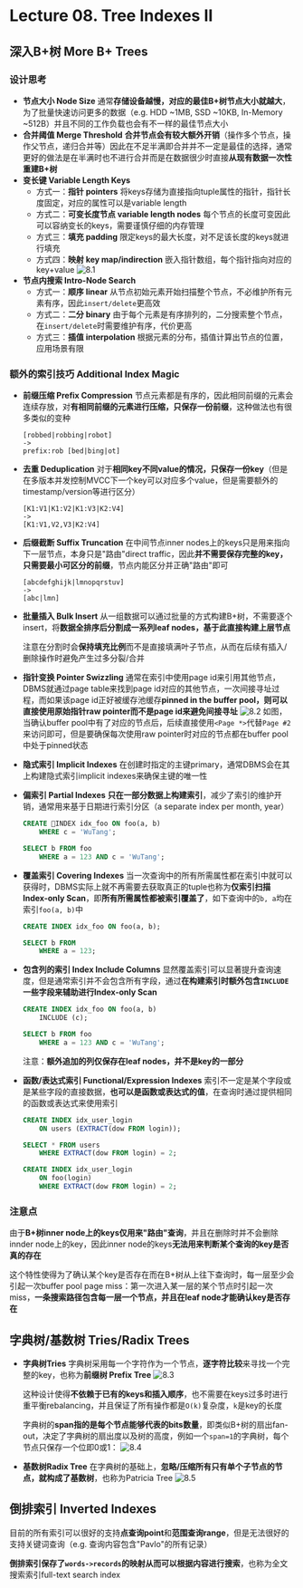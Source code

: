# Lecture 08. Tree Indexes II

## 深入B+树 More B+ Trees

### 设计思考

- **节点大小 Node Size**
  通常**存储设备越慢，对应的最佳B+树节点大小就越大**，为了批量快速访问更多的数据（e.g. HDD ~1MB, SSD ~10KB, In-Memory ~512B）并且不同的工作负载也会有不一样的最佳节点大小
- **合并阈值 Merge Threshold**
  **合并节点会有较大额外开销**（操作多个节点，操作父节点，递归合并等）因此在不足半满即合并并不一定是最佳的选择，通常更好的做法是在半满时也不进行合并而是在数据很少时直接**从现有数据一次性重建B+树**
- **变长键 Variable Length Keys**
  - 方式一：**指针 pointers**
    将keys存储为直接指向tuple属性的指针，指针长度固定，对应的属性可以是variable length
  - 方式二：**可变长度节点 variable length nodes**
    每个节点的长度可变因此可以容纳变长的keys，需要谨慎仔细的内存管理
  - 方式三：**填充 padding**
    限定keys的最大长度，对不足该长度的keys就进行填充
  - 方式四：**映射 key map/indirection**
    嵌入指针数组，每个指针指向对应的key+value
    ![8.1](images/8.1.png)
- **节点内搜索 Intro-Node Search**
  - 方式一：**顺序 linear**
    从节点初始元素开始扫描整个节点，不必维护所有元素有序，因此`insert/delete`更高效
  - 方式二：**二分 binary**
    由于每个元素是有序排列的，二分搜索整个节点，在`insert/delete`时需要维护有序，代价更高
  - 方式三：**插值 interpolation**
    根据元素的分布，插值计算出节点的位置，应用场景有限

### 额外的索引技巧 Additional Index Magic

- **前缀压缩 Prefix Compression**
  节点元素都是有序的，因此相同前缀的元素会连续存放，对**有相同前缀的元素进行压缩，只保存一份前缀**，这种做法也有很多类似的变种
  
    ```text
    [robbed|robbing|robot]
    ->
    prefix:rob [bed|bing|ot]
    ```

- **去重 Deduplication**
  对于**相同key不同value的情况，只保存一份key**（但是在多版本并发控制MVCC下一个key可以对应多个value，但是需要额外的timestamp/version等进行区分）

    ```text
    [K1:V1|K1:V2|K1:V3|K2:V4]
    ->
    [K1:V1,V2,V3|K2:V4]
    ```

- **后缀截断 Suffix Truncation**
  在中间节点inner nodes上的keys只是用来指向下一层节点，本身只是"路由"direct traffic，因此**并不需要保存完整的key，只需要最小可区分的前缀**，节点内能区分并正确"路由"即可

    ```text
    [abcdefghijk|lmnopqrstuv]
    ->
    [abc|lmn]
    ```

- **批量插入 Bulk Insert**
  从一组数据可以通过批量的方式构建B+树，不需要逐个insert，将**数据全排序后分割成一系列leaf nodes，基于此直接构建上层节点**

  注意在分割时会**保持填充比例**而不是直接填满叶子节点，从而在后续有插入/删除操作时避免产生过多分裂/合并
- **指针变换 Pointer Swizzling**
  通常在索引中使用page id来引用其他节点，DBMS就通过page table来找到page id对应的其他节点，一次间接寻址过程，而如果该page id正好被缓存池缓存**pinned in the buffer pool，则可以直接使用原始指针raw pointer而不是page id来避免间接寻址**
  ![8.2](images/8.2.png)
  如图，当确认buffer pool中有了对应的节点后，后续直接使用`<Page *>`代替`Page #2`来访问即可，但是要确保每次使用raw pointer时对应的节点都在buffer pool中处于pinned状态
- **隐式索引 Implicit Indexes**
  在创建时指定的主键primary，通常DBMS会在其上构建隐式索引implicit indexes来确保主键的唯一性
- **偏索引 Partial Indexes**
  **只在一部分数据上构建索引**，减少了索引的维护开销，通常用来基于日期进行索引分区（a separate index per month, year）
  
    ```sql
    CREATE INDEX idx_foo ON foo(a, b)
        WHERE c = 'WuTang';

    SELECT b FROM foo 
        WHERE a = 123 AND c = 'WuTang';
    ```

- **覆盖索引 Covering Indexes**
  当一次查询中的所有所需属性都在索引中就可以获得时，DBMS实际上就不再需要去获取真正的tuple也称为**仅索引扫描Index-only Scan**，即**所有所需属性都被索引覆盖了**，如下查询中的`b, a`均在索引`foo(a, b)`中

    ```sql
    CREATE INDEX idx_foo ON foo(a, b);

    SELECT b FROM
        WHERE a = 123;
    ```

- **包含列的索引 Index Include Columns**
  显然覆盖索引可以显著提升查询速度，但是通常索引并不会包含所有字段，通过**在构建索引时额外包含`INCLUDE`一些字段来辅助进行Index-only Scan**

    ```sql
    CREATE INDEX idx_foo ON foo(a, b)
        INCLUDE (c);
    
    SELECT b FROM foo
        WHERE a = 123 AND c = 'WuTang';
    ```
  
  注意：**额外追加的列仅保存在leaf nodes，并不是key的一部分**
- **函数/表达式索引 Functional/Expression Indexes**
  索引不一定是某个字段或是某些字段的直接数据，**也可以是函数或表达式的值**，在查询时通过提供相同的函数或表达式来使用索引

    ```sql
    CREATE INDEX idx_user_login
        ON users (EXTRACT(dow FROM login));

    SELECT * FROM users
        WHERE EXTRACT(dow FROM login) = 2;

    CREATE INDEX idx_user_login
        ON foo(login)
        WHERE EXTRACT(dow FROM login) = 2;
    ```

### 注意点

由于**B+树inner node上的keys仅用来"路由"查询**，并且在删除时并不会删除innder node上的key，因此inner node的keys**无法用来判断某个查询的key是否真的存在**

这个特性使得为了确认某个key是否存在而在B+树从上往下查询时，每一层至少会引起一次buffer pool page miss：第一次进入某一层的某个节点时引起一次miss，**一条搜索路径包含每一层一个节点，并且在leaf node才能确认key是否存在**

## 字典树/基数树 Tries/Radix Trees

- **字典树Tries**
  字典树采用每一个字符作为一个节点，**逐字符比较**来寻找一个完整的key，也称为**前缀树 Prefix Tree**
  ![8.3](images/8.3.png)
  
  这种设计使得**不依赖于已有的keys和插入顺序**，也不需要在keys过多时进行重平衡rebalancing，并且保证了所有操作都是`O(k)`复杂度，`k`是key的长度

  字典树的**span指的是每个节点能够代表的bits数量**，即类似B+树的扇出fan-out，决定了字典树的扇出度以及树的高度，例如一个`span=1`的字典树，每个节点只保存一个位即0或1：
  ![8.4](images/8.4.png)
- **基数树Radix Tree**
  在字典树的基础上，**忽略/压缩所有只有单个子节点的节点，就构成了基数树**，也称为Patricia Tree
  ![8.5](images/8.5.png)

## 倒排索引 Inverted Indexes

目前的所有索引可以很好的支持**点查询point**和**范围查询range**，但是无法很好的支持关键词查询（e.g. 查询内容包含"Pavlo"的所有记录）

**倒排索引保存了`words->records`的映射从而可以根据内容进行搜索**，也称为全文搜索索引full-text search index
